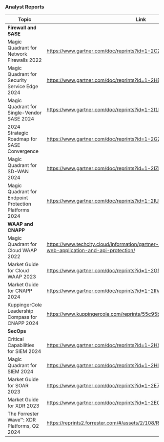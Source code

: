 ### Analyst Reports

|Topic|Link|
|---|--|
|**Firewall and SASE**|
|Magic Quadrant for Network Firewalls 2022|https://www.gartner.com/doc/reprints?id=1-2C2Q9662&ct=221222|
|Magic Quadrant for Security Service Edge 2024|https://www.gartner.com/doc/reprints?id=1-2HBZK5EC&ct=240418|
|Magic Quadrant for Single-Vendor SASE 2024|https://www.gartner.com/doc/reprints?id=1-2I1ER8SK&ct=240708|
|2024 Strategic Roadmap for SASE Convergence|https://www.gartner.com/doc/reprints?id=1-2G2V1C8T&ct=231229|
|Magic Quadrant for SD-WAN 2024|https://www.gartner.com/doc/reprints?id=1-2IZEH6Z3&ct=241004|
|Magic Quadrant for Endpoint Protection Platforms 2024|https://www.gartner.com/doc/reprints?id=1-2IUO6CWY&ct=240920|
|**WAAP and CNAPP**|
|Magic Quadrant for Cloud WAAP 2022|https://www.techcity.cloud/information/gartner-magic-quadrant-for-cloud-web-application-and-api-protection/|
|Market Guide for Cloud WAAP 2023|https://www.gartner.com/doc/reprints?id=1-2G5WIWUG&ct=240105&st=sb|
|Market Guide for CNAPP 2024|https://www.gartner.com/doc/reprints?id=1-2IIVY3JL&ct=240815|
|KuppingerCole Leadership Compass for CNAPP 2024|https://www.kuppingercole.com/reprints/55c95b651cd5f33eef490cf053f9810a|
|**SecOps**|
|Critical Capabilities for SIEM 2024|https://www.gartner.com/doc/reprints?id=1-2HXU226Z&ct=240626|
|Magic Quadrant for SIEM 2024|https://www.gartner.com/doc/reprints?id=1-2HI8DCZY&ct=240508|
|Market Guide for SOAR 2023|https://www.gartner.com/doc/reprints?id=1-2E78ER5R&ct=230620|
|Market Guide for XDR 2023|https://www.gartner.com/doc/reprints?id=1-2EOYTQA6&ct=230811|
|The Forrester Wave™: XDR Platforms, Q2 2024|https://reprints2.forrester.com/#/assets/2/108/RES180824/report|
